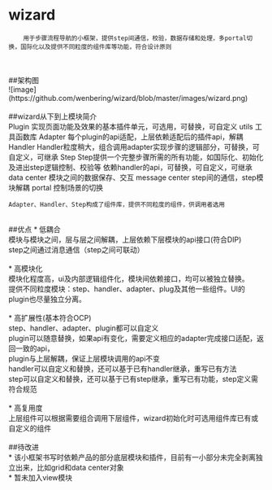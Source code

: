 # wizard
		用于步骤流程导航的小框架，提供step间通信，校验，数据存储和处理，多portal切换，国际化以及提供不同粒度的组件库等功能，符合设计原则
		
<br>
<br>
##架构图<br>
![image](https://github.com/wenbering/wizard/blob/master/images/wizard.png)
<br>
<br>
##wizard从下到上模块简介<br>
	Plugin			实现页面功能及效果的基本插件单元，可选用，可替换，可自定义
	utils			工具函数库
	Adapter			每个plugin的api适配，上层依赖适配后的插件api，解耦
	Handler			Handler粒度稍大，组合调用adapter实现步骤的逻辑部分，可替换，可自定义，可继承
	Step			Step提供一个完整步骤所需的所有功能，如国际化、初始化及进出step逻辑控制、校验等
				依赖handler的api，可替换，可自定义，可继承
	data center 		模块之间的数据保存、交互
	message center		step间的通信，step模块解耦
	portal			控制场景的切换
	
	Adapter、Handler、Step构成了组件库，提供不同粒度的组件，供调用者选用
<br>
##优点
	* 低耦合<br>
		模块与模块之间，层与层之间解耦，上层依赖下层模块的api接口(符合DIP)<br>
		step之间通过消息通信（step之间可联动）<br>
<br>
	* 高模块化<br>
		模块化程度高，ui及内部逻辑组件化，模块间依赖接口，均可以被独立替换。<br>
		提供不同粒度模块：step、handler、adapter、plug及其他一些组件。UI的plugin也尽量独立分离。<br>
	<br>	
	* 高扩展性(基本符合OCP)<br>
		step、handler、adapter、plugin都可以自定义<br>
		plugin可以随意替换，如果api有变化，需要定义相应的adapter完成接口适配，返回一致的api，<br>
		      plugin与上层解耦，保证上层模块调用的api不变<br>
		handler可以自定义和替换，还可以基于已有handler继承，重写已有方法<br>
		step可以自定义和替换，还可以基于已有step继承，重写已有功能，step定义需符合规范<br>
	<br>
	* 高复用度<br>
		上层组件可以根据需要组合调用下层组件，wizard初始化时可选用组件库已有或自定义的组件<br>
	<br>
##待改进<br>
	* 该小框架书写时依赖产品的部分底层模块和插件，目前有一小部分未完全剥离独立出来，比如grid和data center对象<br>
	* 暂未加入view模块<br>
